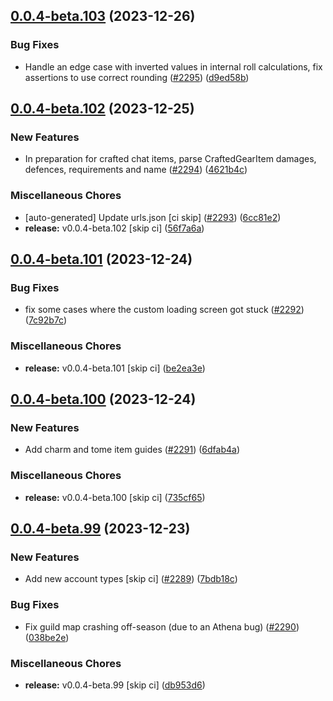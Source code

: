 ## [0.0.4-beta.103](https://github.com/Wynntils/Artemis/compare/v0.0.4-beta.102...v0.0.4-beta.103) (2023-12-26)


### Bug Fixes

* Handle an edge case with inverted values in internal roll calculations, fix assertions to use correct rounding ([#2295](https://github.com/Wynntils/Artemis/issues/2295)) ([d9ed58b](https://github.com/Wynntils/Artemis/commit/d9ed58b6093b257411d160678b4563f531afb04f))

## [0.0.4-beta.102](https://github.com/Wynntils/Artemis/compare/v0.0.4-beta.101...v0.0.4-beta.102) (2023-12-25)


### New Features

* In preparation for crafted chat items, parse CraftedGearItem damages, defences, requirements and name ([#2294](https://github.com/Wynntils/Artemis/issues/2294)) ([4621b4c](https://github.com/Wynntils/Artemis/commit/4621b4c4935212e55afd0c4a6db388b0e05dc21e))


### Miscellaneous Chores

* [auto-generated] Update urls.json [ci skip] ([#2293](https://github.com/Wynntils/Artemis/issues/2293)) ([6cc81e2](https://github.com/Wynntils/Artemis/commit/6cc81e217ccfc54fc1f4809686de3a78b4927675))
* **release:** v0.0.4-beta.102 [skip ci] ([56f7a6a](https://github.com/Wynntils/Artemis/commit/56f7a6ac8dc7ebfec4315f6a0877914112d9ad6f))

## [0.0.4-beta.101](https://github.com/Wynntils/Artemis/compare/v0.0.4-beta.100...v0.0.4-beta.101) (2023-12-24)


### Bug Fixes

* fix some cases where the custom loading screen got stuck ([#2292](https://github.com/Wynntils/Artemis/issues/2292)) ([7c92b7c](https://github.com/Wynntils/Artemis/commit/7c92b7cdc028386ed64506f1c067323c8e90dd70))


### Miscellaneous Chores

* **release:** v0.0.4-beta.101 [skip ci] ([be2ea3e](https://github.com/Wynntils/Artemis/commit/be2ea3e815c81666bc5edb798ca228689e481b1c))

## [0.0.4-beta.100](https://github.com/Wynntils/Artemis/compare/v0.0.4-beta.99...v0.0.4-beta.100) (2023-12-24)


### New Features

* Add charm and tome item guides ([#2291](https://github.com/Wynntils/Artemis/issues/2291)) ([6dfab4a](https://github.com/Wynntils/Artemis/commit/6dfab4ad7ca0dc83fb7c06f01d5c35636446dec6))


### Miscellaneous Chores

* **release:** v0.0.4-beta.100 [skip ci] ([735cf65](https://github.com/Wynntils/Artemis/commit/735cf652117c00bc3b2d0f7346f972723f4050d2))

## [0.0.4-beta.99](https://github.com/Wynntils/Artemis/compare/v0.0.4-beta.98...v0.0.4-beta.99) (2023-12-23)


### New Features

* Add new account types [skip ci] ([#2289](https://github.com/Wynntils/Artemis/issues/2289)) ([7bdb18c](https://github.com/Wynntils/Artemis/commit/7bdb18c4947f5ff6da2c9f8891b13e04d542bcbc))


### Bug Fixes

* Fix guild map crashing off-season (due to an Athena bug) ([#2290](https://github.com/Wynntils/Artemis/issues/2290)) ([038be2e](https://github.com/Wynntils/Artemis/commit/038be2ede880e6eaf6e259b86660bb20bee72130))


### Miscellaneous Chores

* **release:** v0.0.4-beta.99 [skip ci] ([db953d6](https://github.com/Wynntils/Artemis/commit/db953d6c439df308eab3ce3a57b9ac9ba3aa9527))

